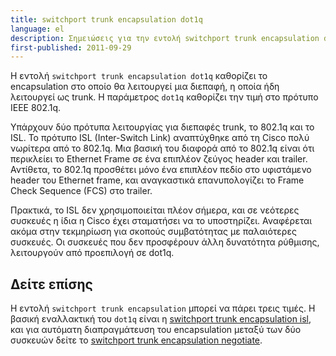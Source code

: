 ```yaml
---
title: switchport trunk encapsulation dot1q
language: el
description: Σημειώσεις για την εντολή switchport trunk encapsulation dot1q σε συσκευές Cisco
first-published: 2011-09-29
---
```


Η εντολή `switchport trunk encapsulation dot1q` καθορίζει το 
encapsulation στο οποίο θα λειτουργεί μια διεπαφή, η οποία ήδη 
λειτουργεί ως trunk. Η παράμετρος `dot1q` καθορίζει την τιμή στο 
πρότυπο IEEE 802.1q.

Υπάρχουν δύο πρότυπα λειτουργίας για διεπαφές trunk, το 802.1q και το ISL. Το πρότυπο ISL (Inter-Switch Link) αναπτύχθηκε από τη Cisco πολύ νωρίτερα από το 802.1q. Μια βασική του διαφορά από το 802.1q είναι ότι περικλείει το Ethernet Frame σε ένα επιπλέον ζεύγος header και trailer. Αντίθετα, το 802.1q προσθέτει μόνο ένα επιπλέον πεδίο στο υφιστάμενο header του Ethernet frame, και αναγκαστικά επανυπολογίζει το Frame Check Sequence (FCS) στο trailer.

Πρακτικά, το ISL δεν χρησιμοποιείται πλέον σήμερα, και σε νεότερες συσκευές η ίδια η Cisco έχει σταματήσει να το υποστηρίζει. Αναφέρεται ακόμα στην τεκμηρίωση για σκοπούς συμβατότητας με παλαιότερες συσκευές. Οι συσκευές που δεν προσφέρουν άλλη δυνατότητα ρύθμισης, λειτουργούν από προεπιλογή σε dot1q. 

Δείτε επίσης
------------

Η εντολή `switchport trunk encapsulation` μπορεί να πάρει τρεις τιμές. 
Η βασική εναλλακτική του `dot1q` είναι η [switchport trunk encapsulation isl](/posts/cisco-switchport-trunk-encapsulation-isl/), 
και για αυτόματη διαπραγμάτευση του encapsulation μεταξύ των δύο συσκευών δείτε το 
[switchport trunk encapsulation negotiate](/posts/cisco-switchport-trunk-encapsulation-negotiate/). 
